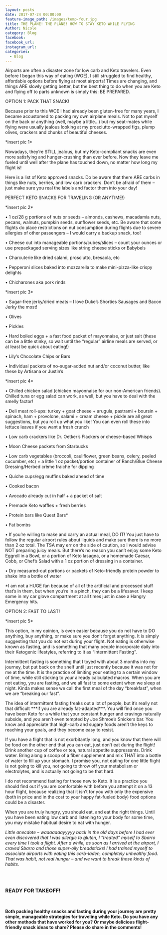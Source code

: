 ```yaml
---
layout: posts
date: 2017-07-24 00:00:00
feature-image_path: /images/temp-four.jpg
title: THE PLANE! THE PLANE! HOW TO STAY KETO WHILE FLYING
Author: Nicole
category: Blog
facebook:
facebook_url:
instagram_url:
categories:
  - Blog
---
```


Airports are often a disaster zone for low carb and Keto travelers. Even before I began this way of eating (WOE), I still struggled to find healthy, affordable options before flying at most airports! Times are changing, and things ARE slowly getting better, but the best thing to do when you are Keto and flying off to parts unknown is simply this: BE PREPARED.

OPTION 1: PACK THAT SNACK!

Because prior to this WOE I had already been gluten-free for many years, I became accustomed to packing my own airplane meals. Not to pat myself on the back or anything (well, maybe a little…) but my seat-mates while flying were usually jealous looking at my prosciutto-wrapped figs, plump olives, crackers and chunks of beautiful cheeses.

\*insert pic 1\*

Nowadays, they’re STILL jealous, but my Keto-compliant snacks are even more satisfying and hunger-crushing than ever before. Now they leave me fueled until well after the plane has touched down, no matter how long my flight is!

Here is a list of Keto approved snacks. Do be aware that there ARE carbs in things like nuts, berries, and low carb crackers. Don’t be afraid of them – just make sure you real the labels and factor them into your day!

PERFECT KETO SNACKS FOR TRAVELING (OR ANYTIME!)

\*insert pic 2\*

• 1 oz/28 g portions of nuts or seeds – almonds, cashews, macadamia nuts, pecans, walnuts, pumpkin seeds, sunflower seeds, etc. Be aware that some flights do place restrictions on nut consumption during flights due to severe allergies of other passengers – I would carry a backup snack, too!

• Cheese cut into manageable portions/cubes/slices – count your ounces or use prepackaged serving sizes like string cheese sticks or Babybels

• Charcuterie like dried salami, prosciutto, bresaola, etc

• Pepperoni slices baked into mozzarella to make mini-pizza-like crispy delights

• Chicharones aka pork rinds

\*insert pic 3\*

• Sugar-free jerky/dried meats – I love Duke’s Shorties Sausages and Bacon Jerky the most!

• Olives

• Pickles

• Hard boiled eggs + a fast food packet of mayonnaise, or just salt (these can be a little stinky, so wait until the “regular” airline meals are served, or at least be quick about eating!)

• Lily’s Chocolate Chips or Bars

• Individual packets of no-sugar-added nut and/or coconut butter, like these by Artisana or Justin’s

\*insert pic 4\*

• Chilled chicken salad (chicken mayonnaise for our non-American friends). Chilled tuna or egg salad can work, as well, but you have to deal with the smelly factor!

• Deli meat roll-ups: turkey + goat cheese + arugula, pastrami + boursin + spinach, ham + provolone, salami + cream cheese + pickle are all great suggestions, but you roll up what you like! You can even roll these into lettuce leaves if you want a fresh crunch

• Low carb crackers like Dr. Oetker’s Flackers or cheese-based Whisps

• Moon Cheese packets from Starbucks

• Low carb vegetables (broccoli, cauliflower, green beans, celery, peeled cucumber, etc) + a little 1 oz packet/portion container of Ranch/Blue Cheese Dressing/Herbed cr&egrave;me fraiche for dipping

• Quiche cups/egg muffins baked ahead of time

• Cooked bacon

• Avocado already cut in half + a packet of salt

• Premade Keto waffles + fresh berries

• Protein bars like Quest Bars\*

• Fat bombs

• If you’re willing to make and carry an actual meal, DO IT! You just have to follow the regular airport rules about liquids and make sure there is no more than 2 oz total. The TSA may err on the side of caution, so I would advise NOT preparing juicy meals. But there’s no reason you can’t enjoy some Keto Eggroll in a Bowl, or a portion of Keto lasagna, or a homemade Caesar, Cobb, or Chef’s Salad with a 1 oz portion of dressing in a container.

• Dry measured-out portions or packets of Keto-friendly protein powder to shake into a bottle of water

\*I am not a HUGE fan because of all of the artificial and processed stuff that’s in them, but when you’re in a pinch, they can be a lifesaver. I keep some in my car glove compartment at all times just in case a Hangry Emergency hits.

OPTION 2: FAST TO LAST!

\*insert pic 5\*

This option, in my opinion, is even easier because you do not have to DO anything, buy anything, or make sure you don’t forget anything. It is simply suggesting that you do not eat during your flight. Not eating is otherwise known as fasting, and is something that many people incorporate daily into their Ketogenic lifestyles, referring to it as “Intermittent Fasting”.

Intermittent fasting is something that I toyed with about 3 months into my journey, but put back on the shelf until just recently because it was not for me at the time. It is the practice of limiting your eating to a certain window of time, while still sticking to your already calculated macros. When you are not eating, you are fasting, and we all fast to some extent when we sleep at night. Kinda makes sense we call the first meal of the day “breakfast”, when we are “breaking our fast”.

The idea of intermittent fasting freaks out a lot of people, but it’s really not that difficult \*\*\*if you are already fat-adapted\*\*\*. You will find once you have been Keto for a while that your constant hunger and cravings naturally subside, and you aren’t even tempted by Joe Shmoe’s Snickers bar. You know and appreciate that high-carb and sugary foods aren’t the keys to reaching your goals, and they become easy to resist.

If you have a flight that is not exorbitantly long, and you know that there will be food on the other end that you can eat, just don’t eat during the flight! Drink another cup of coffee or tea, natural appetite suppressants. Drink water. Bring along a scoop of a fiber supplement and mix THAT into a bottle of water to fill up your stomach. I promise you, not eating for one little flight is not going to kill you, not going to throw off your metabolism or electrolytes, and is actually not going to be that hard.

I do not recommend fasting for those new to Keto. It is a practice you should find out if you are comfortable with before you attempt it on a 13 hour flight, because realizing that it isn’t for you with only the expensive (both in price and in the cost to your happy fat-fueled body) food options could be a disaster.

When you are truly hungry, you should eat, and eat the right things. Until you have been eating low carb and listening to your body for some time, you may mistake habitual desire to eat with hunger.

*Little anecdote – waaaaaaayyyyy back in the old days before I had ever even discovered that I was allergic to gluten, I “treated” myself to Sbarro every time I took a flight. After a while, as soon as I arrived at the airport, I craved Sbarro and those super-oily breadsticks! I had trained myself to associate airports with eating this carb-laden, completely unhealthy food. That was habit, not real hunger – and we want to break those kinds of habits.*

### &nbsp;

### READY FOR TAKEOFF!

&nbsp;

**Both packing healthy snacks and fasting during your journey are pretty simple, manageable strategies for traveling while Keto. Do you have any other methods that have worked for you? Or maybe delicious flight-friendly snack ideas to share? Please do share in the comments!**